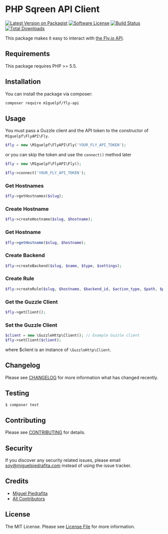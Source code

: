 # PHP Sqreen API Client

[![Latest Version on Packagist](https://img.shields.io/packagist/v/m1guelpf/fly-api.svg?style=flat-square)](https://packagist.org/packages/m1guelpf/fly-api)
[![Software License](https://img.shields.io/github/license/m1guelpf/php-fly-api.svg?style=flat-square)](LICENSE.md)
[![Build Status](https://img.shields.io/travis/m1guelpf/php-fly-api/master.svg?style=flat-square)](https://travis-ci.org/m1guelpf/php-fly-api)
[![Total Downloads](https://img.shields.io/packagist/dt/m1guelpf/fly-api.svg?style=flat-square)](https://packagist.org/packages/m1guelpf/fly-api)

This package makes it easy to interact with [the Fly.io API](https://fly.io/docs/api/).

## Requirements

This package requires PHP >= 5.5.

## Installation

You can install the package via composer:

``` bash
composer require m1guelpf/fly-api
```

## Usage

You must pass a Guzzle client and the API token to the constructor of `M1guelpf\FlyAPI\Fly`.

``` php
$fly = new \M1guelpf\FlyAPI\Fly('YOUR_FLY_API_TOKEN');
```

or you can skip the token and use the `connect()` method later

``` php
$fly = new \M1guelpf\FlyAPI\Fly();

$fly->connect('YOUR_FLY_API_TOKEN');
```

### Get Hostnames
``` php
$fly->getHostnames($slug);
```

### Create Hostname
``` php
$fly->createHostname($slug, $hostname);
```

### Get Hostname
``` php
$fly->getHostname($slug, $hostname);
```

### Create Backend
``` php
$fly->createBackend($slug, $name, $type, $settings);
```

### Create Rule
``` php
$fly->createRule($slug, $hostname, $backend_id, $action_type, $path, $priority, $path_replacement);
```

### Get the Guzzle Client

``` php
$fly->getClient();
```

### Set the Guzzle Client

``` php
$client = new \GuzzleHttp\Client(); // Example Guzzle client
$fly->setClient($client);
```
where $client is an instance of `\GuzzleHttp\Client`.

## Changelog

Please see [CHANGELOG](CHANGELOG.md) for more information what has changed recently.

## Testing

``` bash
$ composer test
```

## Contributing

Please see [CONTRIBUTING](CONTRIBUTING.md) for details.

## Security

If you discover any security related issues, please email soy@miguelpiedrafita.com instead of using the issue tracker.

## Credits

- [Miguel Piedrafita](https://github.com/m1guelpf)
- [All Contributors](../../contributors)

## License

The MIT License. Please see [License File](LICENSE.md) for more information.
